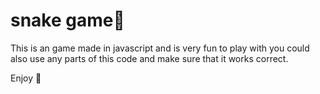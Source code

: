 # snake game🐍
 
This is an game made in javascript and is very fun to play with you could also use 
any parts of this code and make sure that it works correct.

Enjoy 🎉
